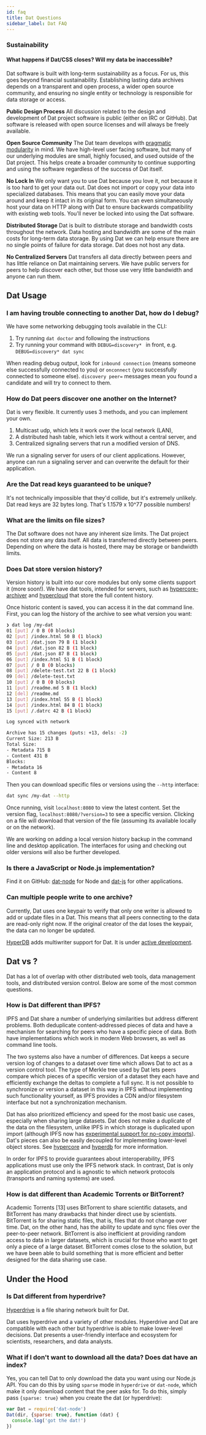 ```yaml
---
id: faq
title: Dat Questions
sidebar_label: Dat FAQ
---
```


### Sustainability

#### What happens if Dat/CSS closes? Will my data be inaccessible?

Dat software is built with long-term sustainability as a focus. For us, this goes beyond financial sustainability. Establishing lasting data archives depends on a transparent and open process, a wider open source community, and ensuring no single entity or technology is responsible for data storage or access.

**Public Design Process** All discussion related to the design and development of Dat project software is public (either on IRC or GitHub). Dat software is released with open source licenses and will always be freely available.

**Open Source Community** The Dat team develops with [pragmatic modularity](https://mafinto.sh/blog/pragmatic-modularity.html) in mind. We have high-level user facing software, but many of our underlying modules are small, highly focused, and used outside of the Dat project. This helps create a broader community to continue supporting and using the software regardless of the success of Dat itself.

**No Lock In** We only want you to use Dat because you love it, not because it is too hard to get your data out. Dat does not import or copy your data into specialized databases. This means that you can easily move your data around and keep it intact in its original form. You can even simultaneously host your data on HTTP along with Dat to ensure backwards compatibility with existing web tools. You'll never be locked into using the Dat software.

**Distributed Storage** Dat is built to distribute storage and bandwidth costs throughout the network. Data hosting and bandwidth are some of the main costs for long-term data storage. By using Dat we can help ensure there are no single points of failure for data storage. Dat does not host any data.

**No Centralized Servers** Dat transfers all data directly between peers and has little reliance on Dat maintaining servers. We have public servers for peers to help discover each other, but those use very little bandwidth and anyone can run them.

## Dat Usage

### I am having trouble connecting to another Dat, how do I debug?

We have some networking debugging tools available in the CLI:

1. Try running `dat doctor` and following the instructions
2. Try running your command with `DEBUG=discovery* ` in front, e.g. `DEBUG=discovery* dat sync`

When reading debug output, look for `inbound connection` (means someone else successfully connected to you) or `onconnect` (you successfully connected to someone else). `discovery peer=` messages mean you found a candidate and will try to connect to them.

### How do Dat peers discover one another on the Internet?

Dat is very flexible. It currently uses 3 methods, and you can implement your own.

 1) Multicast udp, which lets it work over the local network (LAN),
 2) A distributed hash table, which lets it work without a central server, and
 3) Centralized signaling servers that run a modified version of DNS.

We run a signaling server for users of our client applications. However, anyone can run a signaling server and can overwrite the default for their application.

### Are the Dat read keys guaranteed to be unique?

It's not technically impossible that they'd collide, but it's extremely unlikely. Dat read keys are 32 bytes long. That's 1.1579 x 10^77 possible numbers!

### What are the limits on file sizes?

The Dat software does not have any inherent size limits. The Dat project does not store any data itself. All data is transferred directly between peers. Depending on where the data is hosted, there may be storage or bandwidth limits.

### Does Dat store version history?

Version history is built into our core modules but only some clients support it (more soon!). We have dat tools, intended for servers, such as [hypercore-archiver](https://github.com/mafintosh/hypercore-archiver) and [hypercloud](https://github.com/datprotocol/hypercloud) that store the full content history.

Once historic content is saved, you can access it in the dat command line. First, you can log the history of the archive to see what version you want:

```sh
❯ dat log /my-dat
01 [put] / 0 B (0 blocks)
02 [put] /index.html 50 B (1 block)
03 [put] /dat.json 79 B (1 block)
04 [put] /dat.json 82 B (1 block)
05 [put] /dat.json 87 B (1 block)
06 [put] /index.html 51 B (1 block)
07 [put] / 0 B (0 blocks)
08 [put] /delete-test.txt 22 B (1 block)
09 [del] /delete-test.txt
10 [put] / 0 B (0 blocks)
11 [put] /readme.md 5 B (1 block)
12 [del] /readme.md
13 [put] /index.html 55 B (1 block)
14 [put] /index.html 84 B (1 block)
15 [put] /.datrc 42 B (1 block)

Log synced with network

Archive has 15 changes (puts: +13, dels: -2)
Current Size: 213 B
Total Size:
- Metadata 715 B
- Content 431 B
Blocks:
- Metadata 16
- Content 8
```

Then you can download specific files or versions using the `--http` interface:

```sh
dat sync /my-dat --http
```

Once running, visit `localhost:8080` to view the latest content. Set the version flag, `localhost:8080/?version=3` to see a specific version. Clicking on a file will download that version of the file (assuming its available locally or on the network).

We are working on adding a local version history backup in the command line and desktop application. The interfaces for using and checking out older versions will also be further developed.

### Is there a JavaScript or Node.js implementation?

Find it on GitHub: [dat-node](http://github.com/datproject/dat-node) for Node and [dat-js](http://github.com/datproject/dat-js) for other applications.

### Can multiple people write to one archive?

Currently, Dat uses one keypair to verify that only one writer is allowed to add or update files in a Dat. This means that all peers connecting to the data are read-only right now. If the original creator of the dat loses the keypair, the data can no longer be updated.

[HyperDB](https://github.com/mafintosh/hyperdb/) adds multiwriter support for Dat. It is under [active development](https://github.com/datproject/planning).
 
## Dat vs ?

Dat has a lot of overlap with other distributed web tools, data management tools, and distributed version control. Below are some of the most common questions.

### How is Dat different than IPFS?

IPFS and Dat share a number of underlying similarities but address different problems. Both deduplicate content-addressed pieces of data and have a mechanism for searching for peers who have a specific piece of data. Both have implementations which work in modern Web browsers, as well as command line tools.

The two systems also have a number of differences. Dat keeps a secure version log of changes to a dataset over time which allows Dat to act as a version control tool. The type of Merkle tree used by Dat lets peers compare which pieces of a specific version of a dataset they each have and efficiently exchange the deltas to complete a full sync. It is not possible to synchronize or version a dataset in this way in IPFS without implementing such functionality yourself, as IPFS provides a CDN and/or filesystem interface but not a synchronization mechanism.

Dat has also prioritized efficiency and speed for the most basic use cases, especially when sharing large datasets. Dat does not make a duplicate of the data on the filesystem, unlike IPFS in which storage is duplicated upon import (although IPFS now has [experimental support for no-copy imports](https://github.com/ipfs/go-ipfs/issues/875)). Dat's pieces can also be easily decoupled for implementing lower-level object stores. See [hypercore](http://github.com/mafintosh/hypercore) and [hyperdb](http://github.com/mafintosh/hyperdb) for more information.

In order for IPFS to provide guarantees about interoperability, IPFS applications must use only the IPFS network stack. In contrast, Dat is only an application protocol and is agnostic to which network protocols (transports and naming systems) are used.

### How is dat different than Academic Torrents or BitTorrent?

Academic Torrents [13] uses BitTorrent to share scientific datasets, and BitTorrent has many drawbacks that hinder direct use by scientists. BitTorrent is for sharing static files, that is, files that do not change over time. Dat, on the other hand, has the ability to update and sync files over the peer-to-peer network. BitTorrent is also inefficient at providing random access to data in larger datasets, which is crucial for those who want to get only a piece of a large dataset. BitTorrent comes close to the solution, but we have been able to build something that is more efficient and better designed for the data sharing use case.

## Under the Hood

### Is Dat different from hyperdrive?

[Hyperdrive](http://github.com/mafintosh/hyperdrive) is a file sharing network built for Dat.

Dat uses hyperdrive and a variety of other modules. Hyperdrive and Dat are compatible with each other but hyperdrive is able to make lower-level decisions. Dat presents a user-friendly interface and ecosystem for scientists, researchers, and data analysts.

### What if I don't want to download all the data? Does dat have an index?

Yes, you can tell Dat to only download the data you want using our Node.js API.  You can do this by using `sparse` mode in `hyperdrive` or `dat-node`, which make it only download content that the peer asks for. To do this, simply pass `{sparse: true}` when you create the dat (or hyperdrive):

```js
var Dat = require('dat-node')
Dat(dir, {sparse: true}, function (dat) {
  console.log('got the dat!')
})
```
